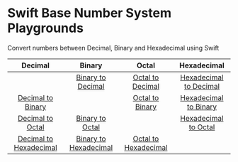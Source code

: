 # Swift Base Number System Playgrounds
Convert numbers between Decimal, Binary and Hexadecimal using Swift

| Decimal                                                          | Binary                     | Octal                     | Hexadecimal                     |
| :--------------------------------------------------------------: |:-------------------------: | :-----------------------: | :-----------------------------: |
|                                                                  | [Binary to Decimal]()      | [Octal to Decimal]()      | [Hexadecimal to Decimal]()      |
| [Decimal to Binary](Playgrounds/DecimalToBinary.playground)      |                            | [Octal to Binary]()       | [Hexadecimal to Binary]()       |
| [Decimal to Octal]()                                             | [Binary to Octal]()        |                           | [Hexadecimal to Octal]()        |
| [Decimal to Hexadecimal]()                                       | [Binary to Hexadecimal]()  | [Octal to Hexadecimal]()  |                                 |
